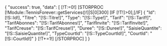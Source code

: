 {
    "success": true,
    "data": [
    [!T:=0!]
    [STORPROC [!Module::TennisForever::getServices()!]|S|0|300]
        [IF [!T!]>0],[/IF]
        {
            "Id":[!S::Id!],
            "Titre": "[!S::Titre!]",
            "Type": "[!S::Type!]",
            "Tarif": "[!S::Tarif!]",
            "TarifAbonnes": "[!S::TarifAbonnes!]",
            "TarifInvite": "[!S::TarifInvite!]",
            "TarifCreuse": "[!S::TarifCreuse!]",
            "Duree": "[!S::Duree!]",
            "SaisieQuantite": "[!S::SaisieQuantite!]",
            "TypeCourtId": "[!S::TypeCourtId!]",
            "CourtId": "[!S::CourtId!]"
        }
        [!T+=1!]
    [/STORPROC]
    ]
}
